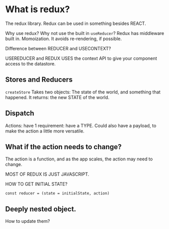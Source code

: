 # What is redux?

The redux library.
Redux can be used in something besides REACT.

Why use redux? Why not use the built in `useReducer`?
Redux has middleware built in.
Momoization.
It avoids re-rendering, if possible.

Difference between REDUCER and USECONTEXT?

USEREDUCER and REDUX USES the context API to give your component access to the datastore.

## Stores and Reducers

`createStore` Takes two objects: The state of the world, and something that happened.
It returns: the new STATE of the world.

## Dispatch

Actions: have 1 requirement: have a TYPE.
Could also have a payload, to make the action a little more versatile.

## What if the action needs to change?

The action is a function, and as the app scales, the action may need to change.

MOST OF REDUX IS JUST JAVASCRIPT.


HOW TO GET INITIAL STATE?

`const reducer = (state = initialState, action)`


## Deeply nested object.

How to update them?
